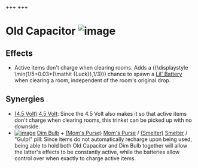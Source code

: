 +++
+++

 # Old Capacitor ![image](/image/Old_Capacitor.png) 

Effects
---------


* Active items don't charge when clearing rooms. Adds a ({\displaystyle \min(1/5+0.03*{\mathit {Luck}},1/3)}) chance to spawn a [Lil' Battery](/wiki/Lil%27_Battery "Lil' Battery") when clearing a room, independent of the room's original drop.


Synergies
-----------


* [(4.5 Volt)](/wiki/4.5_Volt "4.5 Volt") [4.5 Volt](/wiki/4.5_Volt "4.5 Volt"): Since the 4.5 Volt also makes it so that active items don't charge when clearing rooms, this trinket can be picked up with no downside.
* [![image](/image/Dim_Bulb.png)](/wiki/Dim_Bulb "Dim Bulb") [Dim Bulb](/wiki/Dim_Bulb "Dim Bulb") + [(Mom's Purse)](/wiki/Mom%27s_Purse "Mom's Purse") [Mom's Purse](/wiki/Mom%27s_Purse "Mom's Purse") / [(Smelter)](/wiki/Smelter "Smelter") [Smelter](/wiki/Smelter "Smelter") / "Gulp!" pill: Since items do not automatically recharge upon being used, being able to hold both Old Capacitor and Dim Bulb together will allow the latter's effects to be constantly active, while the batteries allow control over when exactly to charge active items.


  




